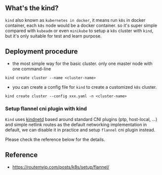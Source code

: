 

## What's the kind?

`kind` also known as `kubernetes in docker`, it means run `k8s` in docker container, each `k8s` node would be a docker container. so it's super simple compared with `kubeadm` or even `minikube` to setup a `k8s` cluster with `kind`, but it's only suitable for test and learn purpose.

## Deployment procedure 

- the most simple way for the basic cluster.
only one master node with one command-line 

```shell
kind create cluster --name <cluster-name>
```
- you can create a config file for `kind` to create a customized `k8s` cluster.

```shell
kind create cluster --config xxx.yaml -n <cluster-name>
```


###  Setup flannel cni plugin with kind
`Kind` uses [kindnetd](https://github.com/kubernetes-sigs/kind/tree/main/images/kindnetd) based around standard CNI plugins (ptp,  host-local, …) and simple netlink routes as the default networking implementation in default, we can disable it in practice and setup `flannel` cni plugin instead.

Please check the reference below for the details.
## Reference


- https://routemyip.com/posts/k8s/setup/flannel/ 